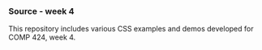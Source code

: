 ### Source - week 4

This repository includes various CSS examples and demos developed for COMP 424, week 4.
